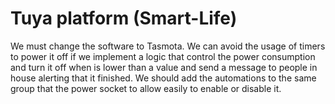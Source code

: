 # Tuya platform (Smart-Life)


We must change the software to Tasmota. We can avoid the usage of timers to power it off if we implement a logic that control the power consumption and turn it off when is lower than a value and send a message to people in house alerting that it finished. We should add the automations to the same group that the power socket to allow easily to enable or disable it.

